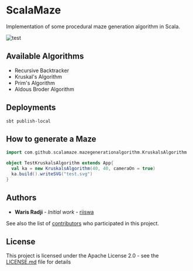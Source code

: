 # ScalaMaze
Implementation of some procedural maze generation algorithm in Scala.

![test](https://user-images.githubusercontent.com/24685602/57581816-4a8e6e00-74bd-11e9-837e-4c288d382a47.gif)



## Available Algorithms

- Recursive Backtracker
- Kruskal's Algorithm
- Prim's Algorithm
- Aldous Broder Algorithm

## Deployments

```
sbt publish-local
```

## How to generate a Maze

```scala
import com.github.scalamaze.mazegenerationalgorithm.KruskalsAlgorithm

object TestKruskalsAlgorithm extends App{
  val ka = new KruskalsAlgorithm(40, 40, cameraOn = true)
  ka.build().writeSVG("test.svg")
}
```

## Authors

- **Waris Radji** - *Initial work* - [riiswa](https://github.com/riiswa)

See also the list of [contributors](https://github.com/riiswa/scalamaze/contributors) who participated in this project.

## License

This project is licensed under the Apache License 2.0 - see the [LICENSE.md](https://github.com/riiswa/scalamaze/LICENSE.md) file for details

  